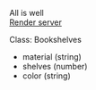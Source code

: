 All is well<br>
[Render server](https://f24wb82shaik.onrender.com/)

Class: Bookshelves
- material (string)
- shelves (number)
- color (string)

